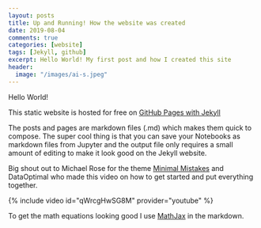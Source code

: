 ```yaml
---
layout: posts
title: Up and Running! How the website was created
date: 2019-08-04
comments: true
categories: [website]
tags: [Jekyll, github]
excerpt: Hello World! My first post and how I created this site
header:
  image: "/images/ai-s.jpeg"
---
```

Hello World!

This static website is hosted for free on [GitHub Pages with Jekyll](https://help.github.com/en/articles/about-github-pages-and-jekyll)

The posts and pages are markdown files (.md) which makes them quick to compose.  The super cool thing is that you can save your Notebooks as markdown files from Jupyter and the output file only requires a small amount of editing to make it look good on the Jekyll website. 

Big shout out to Michael Rose for the theme [Minimal Mistakes](https://mmistakes.github.io/minimal-mistakes/) and DataOptimal who made this video on how to get started and put everything together.

{% include video id="qWrcgHwSG8M" provider="youtube" %}

To get the math equations looking good I use [MathJax](https://www.mathjax.org/) in the markdown.